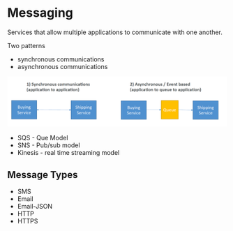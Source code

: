 # Messaging

Services that allow multiple applications to communicate with one another.

Two patterns
- synchronous communications
- asynchronous communications

![](./../../img/sync_async_comms.png)

- SQS - Que Model
- SNS - Pub/sub model
- Kinesis - real time streaming model

## Message Types

- SMS
- Email
- Email-JSON
- HTTP
- HTTPS

